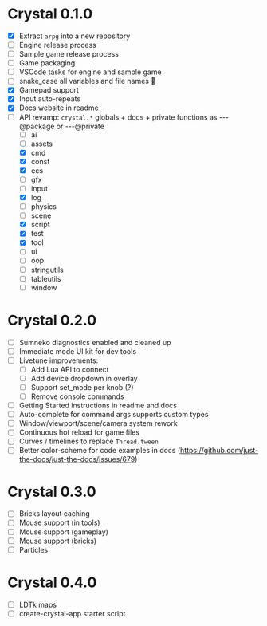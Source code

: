 # Crystal 0.1.0

- [x] Extract `arpg` into a new repository
- [ ] Engine release process
- [ ] Sample game release process
- [ ] Game packaging
- [ ] VSCode tasks for engine and sample game
- [ ] snake_case all variables and file names 🐍
- [x] Gamepad support
- [x] Input auto-repeats
- [x] Docs website in readme
- [ ] API revamp: `crystal.*` globals + docs + private functions as ---@package or ---@private
  - [ ] ai
  - [ ] assets
  - [x] cmd
  - [x] const
  - [x] ecs
  - [ ] gfx
  - [ ] input
  - [x] log
  - [ ] physics
  - [ ] scene
  - [x] script
  - [x] test
  - [x] tool
  - [ ] ui
  - [ ] oop
  - [ ] stringutils
  - [ ] tableutils
  - [ ] window

# Crystal 0.2.0

- [ ] Sumneko diagnostics enabled and cleaned up
- [ ] Immediate mode UI kit for dev tools
- [ ] Livetune improvements:
  - [ ] Add Lua API to connect
  - [ ] Add device dropdown in overlay
  - [ ] Support set_mode per knob (?)
  - [ ] Remove console commands
- [ ] Getting Started instructions in readme and docs
- [ ] Auto-complete for command args supports custom types
- [ ] Window/viewport/scene/camera system rework
- [ ] Continuous hot reload for game files
- [ ] Curves / timelines to replace `Thread.tween`
- [ ] Better color-scheme for code examples in docs (https://github.com/just-the-docs/just-the-docs/issues/679)

# Crystal 0.3.0

- [ ] Bricks layout caching
- [ ] Mouse support (in tools)
- [ ] Mouse support (gameplay)
- [ ] Mouse support (bricks)
- [ ] Particles

# Crystal 0.4.0

- [ ] LDTk maps
- [ ] create-crystal-app starter script
